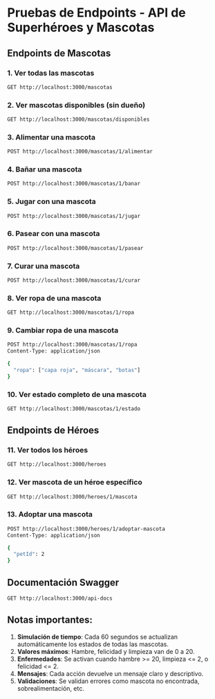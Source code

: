 # Pruebas de Endpoints - API de Superhéroes y Mascotas

## Endpoints de Mascotas

### 1. Ver todas las mascotas
```bash
GET http://localhost:3000/mascotas
```

### 2. Ver mascotas disponibles (sin dueño)
```bash
GET http://localhost:3000/mascotas/disponibles
```

### 3. Alimentar una mascota
```bash
POST http://localhost:3000/mascotas/1/alimentar
```

### 4. Bañar una mascota
```bash
POST http://localhost:3000/mascotas/1/banar
```

### 5. Jugar con una mascota
```bash
POST http://localhost:3000/mascotas/1/jugar
```

### 6. Pasear con una mascota
```bash
POST http://localhost:3000/mascotas/1/pasear
```

### 7. Curar una mascota
```bash
POST http://localhost:3000/mascotas/1/curar
```

### 8. Ver ropa de una mascota
```bash
GET http://localhost:3000/mascotas/1/ropa
```

### 9. Cambiar ropa de una mascota
```bash
POST http://localhost:3000/mascotas/1/ropa
Content-Type: application/json

{
  "ropa": ["capa roja", "máscara", "botas"]
}
```

### 10. Ver estado completo de una mascota
```bash
GET http://localhost:3000/mascotas/1/estado
```

## Endpoints de Héroes

### 11. Ver todos los héroes
```bash
GET http://localhost:3000/heroes
```

### 12. Ver mascota de un héroe específico
```bash
GET http://localhost:3000/heroes/1/mascota
```

### 13. Adoptar una mascota
```bash
POST http://localhost:3000/heroes/1/adoptar-mascota
Content-Type: application/json

{
  "petId": 2
}
```

## Documentación Swagger
```bash
GET http://localhost:3000/api-docs
```

## Notas importantes:

1. **Simulación de tiempo**: Cada 60 segundos se actualizan automáticamente los estados de todas las mascotas.
2. **Valores máximos**: Hambre, felicidad y limpieza van de 0 a 20.
3. **Enfermedades**: Se activan cuando hambre >= 20, limpieza <= 2, o felicidad <= 2.
4. **Mensajes**: Cada acción devuelve un mensaje claro y descriptivo.
5. **Validaciones**: Se validan errores como mascota no encontrada, sobrealimentación, etc. 